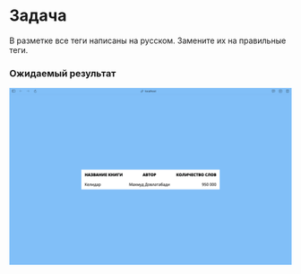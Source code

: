 # Задача

В разметке все теги написаны на русском. Замените их на правильные теги.

### Ожидаемый результат

![](img/expected.png)